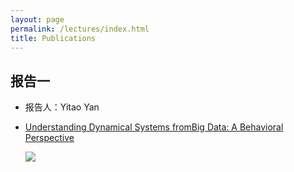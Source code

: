 ```yaml
---
layout: page
permalink: /lectures/index.html
title: Publications
---
```


## 报告一

- 报告人：Yitao Yan<br>

- [Understanding Dynamical Systems fromBig Data: A Behavioral Perspective](https://lxy.usst.edu.cn/2023/1229/c6729a314109/page.htm)<br>

  <div>
  <img src="https://usst222122164.github.io/images/lectures/yitaoyan.jpg">
  </div>

<br>
